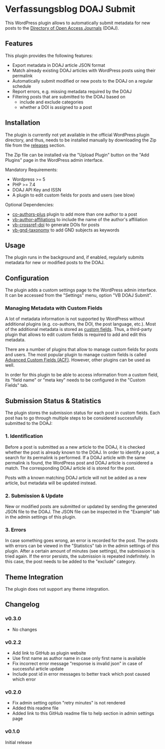 # Verfassungsblog DOAJ Submit

This WordPress plugin allows to automatically submit metadata for new posts to the [Directory of Open Access Journals](https://doaj.org/) (DOAJ).

## Features

This plugin provides the following features:

- Export metadata in DOAJ article JSON format
- Match already existing DOAJ articles with WordPress posts using their permalink
- Automatically submit modified or new posts to the DOAJ on a regular schedule
- Report errors, e.g. missing metadata required by the DOAJ
- Filtering posts that are submitted to the DOAJ based on
  - include and exclude categories
  - whether a DOI is assigned to a post

## Installation

The plugin is currently not yet available in the official WordPress plugin directory, and thus, needs to be installed manually by downloading the Zip file from the [releases](https://github.com/Verfassungsblog/metadata-wordpress-plugins/releases) section.

The Zip file can be installed via the "Upload Plugin" button on the "Add Plugins" page in the WordPress admin interface.

Mandatory Requirements:
- Wordpress >= 5
- PHP >= 7.4
- DOAJ API Key and ISSN
- A plugin to edit custom fields for posts and users (see blow)

Optional Dependencies:
- [co-authors-plus](https://de.wordpress.org/plugins/co-authors-plus/) plugin to add more than one author to a post
- [vb-author-affiliations](https://github.com/Verfassungsblog/metadata-wordpress-plugins/tree/main/code/packages/vb-author-affiliations) to include the name of the author's affiliation
- [vb-crossref-doi](https://github.com/Verfassungsblog/metadata-wordpress-plugins/tree/main/code/packages/vb-crossref-doi) to generate DOIs for posts
- [vb-gnd-taxonomy](https://github.com/Verfassungsblog/metadata-wordpress-plugins/tree/main/code/packages/vb-gnd-taxonomy) to add GND subjects as keywords

## Usage

The plugin runs in the background and, if enabled, regularly submits metadata for new or modified posts to the DOAJ.

## Configuration

The plugin adds a custom settings page to the WordPress admin interface. It can be accessed from the "Settings" menu, option "VB DOAJ Submit".

### Managing Metadata with Custom Fields

A lot of metadata information is not supported by WordPress without additional plugins (e.g. co-authors, the DOI, the post language, etc.). Most of the additional metadata is stored as [custom fields](https://wordpress.org/documentation/article/assign-custom-fields/). Thus, a third-party plugin that allows to edit custom fields is required to add and edit this metadata.

There are a number of plugins that allow to manage custom fields for posts and users. The most popular plugin to manage custom fields is called [Advanced Custom Fields (ACF)](https://wordpress.org/plugins/advanced-custom-fields/). However, other plugins can be used as well.

In order for this plugin to be able to access information from a custom field, its "field name" or "meta key" needs to be configured in the "Custom Fields" tab.

## Submission Status & Statistics

The plugin stores the submission status for each post in custom fields. Each post has to go through multiple steps to be considered successfully submitted to the DOAJ:

### 1. Identification

Before a post is submitted as a new article to the DOAJ, it is checked whether the post is already known to the DOAJ. In order to identify a post, a search for its permalink is performed. If a DOAJ article with the same permalink is found, the WordPress post and DOAJ article is considered a match. The corresponding DOAJ article id is stored for the post.

Posts with a known matching DOAJ article will not be added as a new article, but metadata will be updated instead.

### 2. Submission & Update

New or modified posts are submitted or updated by sending the generated JSON file to the DOAJ. The JSON file can be inspected in the "Example" tab in the admin settings of this plugin.

### 3. Errors

In case something goes wrong, an error is recorded for the post. The posts with errors can be viewed in the "Statistics" tab in the admin settings of this plugin. After a certain amount of minutes (see settings), the submission is tried again. If the error persists, the submission is repeated indefinitely. In this case, the post needs to be added to the "exclude" category.

## Theme Integration

The plugin does not support any theme integration.

## Changelog

### v0.3.0

- No changes

### v0.2.2

- Add link to GitHub as plugin website
- Use first name as author name in case only first name is available
- Fix incorrect error message "response is invalid json" in case of successful article update
- Include post id in error messages to better track which post caused which error

### v0.2.0

- Fix admin setting option "retry minutes" is not rendered
- Added this readme file
- Added link to this GitHub readme file to help section in admin settings page

### v0.1.0

Initial release
